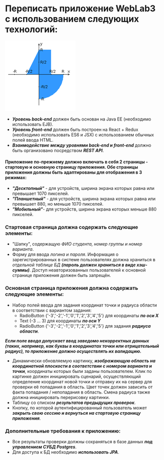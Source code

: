 # Переписать приложение WebLab3 с использованием следующих технологий:

![Техническое задание](https://github.com/imponomarev/web4/blob/master/web4_image.png)

* ***Уровень back-end*** должен быть основан на Java EE (необходимо использовать EJB).
* ***Уровень front-end*** должен быть построен на React + Redux (необходимо использовать ES6 и JSX) с использованием обычных полей ввода HTML.
* ***Взаимодействие между уровнями back-end и front-end*** должно быть организовано посредством ***REST API***.

#### Приложение по-прежнему должно включать в себя 2 страницы - стартовую и основную страницу приложения. Обе страницы приложения должны быть адаптированы для отображения в 3 режимах:

* ***"Десктопный"*** - для устройств, ширина экрана которых равна или превышает 1070 пикселей.
* ***"Планшетный"*** - для устройств, ширина экрана которых равна или превышает 880, но меньше 1070 пикселей.
* ***"Мобильный"***- для устройств, ширина экрана которых меньше 880 пикселей.

### Стартовая страница должна содержать следующие элементы:

* "Шапку", содержащую *ФИО студента, номер группы и номер варианта*.
* Форму для ввода *логина и пароля*. Информация о зарегистрированных в системе пользователях должна храниться в *отдельной таблице БД* ***(пароль должен храниться в виде хэш-суммы)***. Доступ неавторизованных пользователей к основной странице приложения должен быть запрещён.

### Основная страница приложения должна содержать следующие элементы:

* Набор полей ввода для задания координат точки и радиуса области в соответствии с вариантом задания:
    * RadioButton {'-3','-2','-1','0','1','2','3','4','5'} для координаты ***по оси X***
    * Text (-3 ... 3) для координаты ***по оси Y***
    * RadioButton {'-3','-2','-1','0','1','2','3','4','5'} для задания ***радиуса области***.

***Если поле ввода допускает ввод заведомо некорректных данных (таких, например, как буквы в координатах точки или отрицательный радиус), то приложение должно осуществлять их валидацию.***

* Динамически обновляемую картинку, ***изображающую область на координатной плоскости в соответствии с номером варианта и точки***, координаты которых были заданы пользователем. Клик по картинке должен инициировать сценарий, осуществляющий определение координат новой точки и отправку их на сервер для проверки её попадания в область. Цвет точек должен зависить от факта попадания / непопадания в область. Смена радиуса также должна инициировать перерисовку картинки.
* Таблицу со списком ***результатов предыдущих проверок***.
* Кнопку, по которой аутентифицированный пользователь может ***закрыть свою сессию и вернуться на стартовую страницу приложения***.

### Дополнительные требования к приложению:

* Все результаты проверки должны сохраняться в базе данных ***под управлением СУБД Postgres***.
* Для доступа к БД необходимо ***использовать JPA***.
